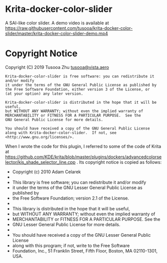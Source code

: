 # Krita-docker-color-slider 

A SAI-like color slider. A demo video is available at
https://raw.githubusercontent.com/tusooa/krita-docker-color-slider/master/krita-docker-color-slider-demo.mp4

# Copyright Notice
Copyright (C) 2019 Tusooa Zhu <tusooa@vista.aero>

    Krita-docker-color-slider is free software: you can redistribute it and/or modify
    it under the terms of the GNU General Public License as published by
    the Free Software Foundation, either version 3 of the License, or
    (at your option) any later version.

    Krita-docker-color-slider is distributed in the hope that it will be useful,
    but WITHOUT ANY WARRANTY; without even the implied warranty of
    MERCHANTABILITY or FITNESS FOR A PARTICULAR PURPOSE.  See the
    GNU General Public License for more details.

    You should have received a copy of the GNU General Public License
    along with Krita-docker-color-slider.  If not, see <http://www.gnu.org/licenses/>.

When I wrote the code for this plugin, I referred to some of the code of Krita at
https://github.com/KDE/krita/blob/master/plugins/dockers/advancedcolorselector/kis_shade_selector_line.cpp .
Its copyright notice is copied as follows:

 *  Copyright (c) 2010 Adam Celarek <kdedev at xibo dot at>
 *
 *  This library is free software; you can redistribute it and/or modify
 *  it under the terms of the GNU Lesser General Public License as published by
 *  the Free Software Foundation; version 2.1 of the License.
 *
 *  This library is distributed in the hope that it will be useful,
 *  but WITHOUT ANY WARRANTY; without even the implied warranty of
 *  MERCHANTABILITY or FITNESS FOR A PARTICULAR PURPOSE.  See the
 *  GNU Lesser General Public License for more details.
 *
 *  You should have received a copy of the GNU Lesser General Public License
 *  along with this program; if not, write to the Free Software
 *  Foundation, Inc., 51 Franklin Street, Fifth Floor, Boston, MA 02110-1301, USA.

